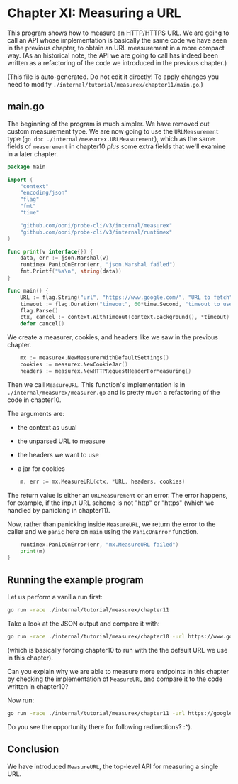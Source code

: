 
# Chapter XI: Measuring a URL

This program shows how to measure an HTTP/HTTPS URL. We
are going to call an API whose implementation is
basically the same code we have seen in the previous
chapter, to obtain an URL measurement in a more compact
way. (As an historical note, the API we are going to
call has indeed been written as a refactoring of
the code we introduced in the previous chapter.)

(This file is auto-generated. Do not edit it directly! To apply
changes you need to modify `./internal/tutorial/measurex/chapter11/main.go`.)

## main.go

The beginning of the program is much simpler. We have removed
out custom measurement type. We are now going to use the
`URLMeasurement` type (`go doc ./internal/measurex.URLMeasurement`),
which as the same fields of `measurement` in chapter10 _plus_
some extra fields that we'll examine in a later chapter.

```Go
package main

import (
	"context"
	"encoding/json"
	"flag"
	"fmt"
	"time"

	"github.com/ooni/probe-cli/v3/internal/measurex"
	"github.com/ooni/probe-cli/v3/internal/runtimex"
)

func print(v interface{}) {
	data, err := json.Marshal(v)
	runtimex.PanicOnError(err, "json.Marshal failed")
	fmt.Printf("%s\n", string(data))
}

func main() {
	URL := flag.String("url", "https://www.google.com/", "URL to fetch")
	timeout := flag.Duration("timeout", 60*time.Second, "timeout to use")
	flag.Parse()
	ctx, cancel := context.WithTimeout(context.Background(), *timeout)
	defer cancel()
```

We create a measurer, cookies, and headers like we
saw in the previous chapter.

```Go
	mx := measurex.NewMeasurerWithDefaultSettings()
	cookies := measurex.NewCookieJar()
	headers := measurex.NewHTTPRequestHeaderForMeasuring()
```

Then we call `MeasureURL`. This function's implementation
is in `./internal/measurex/measurer.go` and is pretty
much a refactoring of the code in chapter10.

The arguments are:

- the context as usual

- the unparsed URL to measure

- the headers we want to use

- a jar for cookies

```Go
	m, err := mx.MeasureURL(ctx, *URL, headers, cookies)
```
The return value is either an `URLMeasurement`
or an error. The error happens, for example, if
the input URL scheme is not "http" or "https" (which
we handled by panicking in chapter11).

Now, rather than panicking inside `MeasureURL`, we
return the error to the caller and we `panic`
here on `main` using the `PanicOnError` function.

```Go
	runtimex.PanicOnError(err, "mx.MeasureURL failed")
	print(m)
}

```

## Running the example program

Let us perform a vanilla run first:

```bash
go run -race ./internal/tutorial/measurex/chapter11
```

Take a look at the JSON output and compare it with:

```bash
go run -race ./internal/tutorial/measurex/chapter10 -url https://www.google.com
```

(which is basically forcing chapter10 to run with the
the default URL we use in this chapter).

Can you explain why we are able to measure more endpoints
in this chapter by checking the implementation of `MeasureURL`
and compare it to the code written in chapter10?

Now run:

```bash
go run -race ./internal/tutorial/measurex/chapter11 -url https://google.com
```

Do you see the opportunity there for following redirections? :^).

## Conclusion

We have introduced `MeasureURL`, the top-level API for
measuring a single URL.

